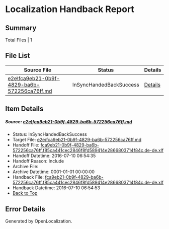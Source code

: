 # <a name='report-top'></a> Localization Handback Report

## Summary
 Total Files | 1

## File List
 Source File | Status | Details 
 ----------- | ------ | ------- 
 [e2e\fca9eb21-0b9f-4829-ba6b-572256ca76ff.md](https://github.com/OpenLocalizationTestOrg/oltest/blob/945fe28e33641644d2c39bce2b3c9dd27cbdc379/e2e/fca9eb21-0b9f-4829-ba6b-572256ca76ff.md) | InSyncHandedBackSuccess | [Details](#b7c977348ab7f2acef95577277adfa744acafb831)

## Item Details
##### <a name='b7c977348ab7f2acef95577277adfa744acafb831'></a> Source: [e2e\fca9eb21-0b9f-4829-ba6b-572256ca76ff.md](https://github.com/OpenLocalizationTestOrg/oltest/blob/945fe28e33641644d2c39bce2b3c9dd27cbdc379/e2e/fca9eb21-0b9f-4829-ba6b-572256ca76ff.md)
* Status: InSyncHandedBackSuccess
* Target File: [e2e\fca9eb21-0b9f-4829-ba6b-572256ca76ff.md](https://github.com/OpenLocalizationTestOrg/oltest-dede-fly/blob/cea06ad04ee638d51263133800893d58328e7519/e2e/fca9eb21-0b9f-4829-ba6b-572256ca76ff.md)
* Handoff File: [fca9eb21-0b9f-4829-ba6b-572256ca76ff.f85ca441cec2846f8fd589414e2866803714f84c.de-de.xlf](https://github.com/OpenLocalizationTestOrg/olhandoff-e2e/blob/1174a834a3cef9f2d975b5c794efd5215ce18c94/ol-handoff/OpenLocalizationTestOrg/oltest-dede-fly/ci/ht/fca9eb21-0b9f-4829-ba6b-572256ca76ff.f85ca441cec2846f8fd589414e2866803714f84c.de-de.xlf)
* Handoff Datetime: 2016-07-10 06:54:35
* Handoff Reason: Include
* Archive File: 
* Archive Datetime: 0001-01-01 00:00:00
* Handback File: [fca9eb21-0b9f-4829-ba6b-572256ca76ff.f85ca441cec2846f8fd589414e2866803714f84c.de-de.xlf](https://github.com/OpenLocalizationTestOrg/olhandback-e2e/blob/cf9045ead216b96c32b1b1384174fa83a306dd40/ol-handback/OpenLocalizationTestOrg/oltest-dede-fly/ci/ht/fca9eb21-0b9f-4829-ba6b-572256ca76ff.f85ca441cec2846f8fd589414e2866803714f84c.de-de.xlf)
* Handback Datetime: 2016-07-10 06:54:53
* [Back to Top](#report-top)


## Error Details

Generated by OpenLocalization.

